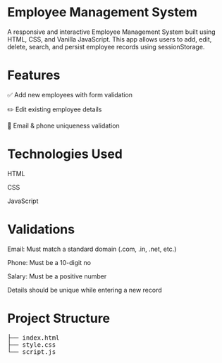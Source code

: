 # Employee Management System
A responsive and interactive Employee Management System built using HTML, CSS, and Vanilla JavaScript. This app allows users to add, edit, delete, search, and persist employee records using sessionStorage.

#  Features
✅ Add new employees with form validation

✏️ Edit existing employee details

🔐 Email & phone uniqueness validation


# Technologies Used
HTML

CSS

JavaScript 

# Validations
Email: Must match a standard domain (.com, .in, .net, etc.)

Phone: Must be a 10-digit no

Salary: Must be a positive number

Details should be unique while entering a new record


# Project Structure

<pre>
├── index.html
├── style.css
└── script.js
</pre>


